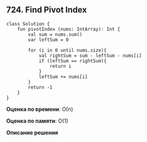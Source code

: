 ## 724. Find Pivot Index


```
class Solution {
    fun pivotIndex (nums: IntArray): Int {
        val sum = nums.sum()
        var leftSum = 0
        
        for (i in 0 until nums.size){
            val rightSum = sum - leftSum - nums[i]
            if (leftSum == rightSum){
                return i
            }
            leftSum += nums[i]
        }
        return -1
    }
}
```

**Оценка по времени**: О(n)


**Оценка по памяти**: О(1)


**Описание решения**
```

```